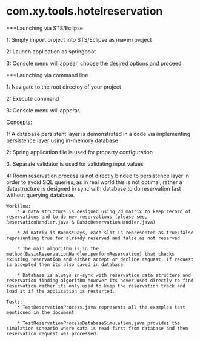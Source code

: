 # com.xy.tools.hotelreservation

***Launching via STS/Eclipse

1: Simply import project into STS/Eclipse as maven project

2: Launch application as springboot 

3: Console menu will appear, choose the desired options and proceed

***Launching via command line

1: Navigate to the root directoy of your project

2: Execute command <mvn spring-boot:run>
	
3: Console menu will apperar.


Concepts:

1: A database persistent layer is demonstrated in a code via implementing persistence layer using in-memory database
	
2: Spring application file is used for property configuration
	
3: Separate validator is used for validating input values
	
4: Room reservation process is not directly binded to persistence layer in order to avoid SQL queries, as in real world this is not optimal, rather a datastructure is designed in sync with database to do reservation fast without querying database.
	
	Workflow:
		* A data structure is designed using 2d matrix to keep record of reservations and to do new reservations (please see, ReservationHandler.java & BasicReservationHandler.java)
	
		* 2d matrix is Rooms*Days, each slot is represented as true/false representing true for already reserved and false as not reserved
	
		* The main algorithm is in the method(BasicReservationHandler.performReservation) that checks existing reservation and either accept or decline request, If request is accepted then its also saved in database
	
		* Database is always in-sync with reservation data structure and reservation finding algorithm however its never used directly to find reservation rather its only used to keep the reservation track and load it if the application is restarted.
	
	Tests:
		* TestReservationProcess.java represents all the examples test mentioned in the document
	
		* TestReservationProcessDatabaseSimulation.java provides the simulation scneario where data is read first from database and then reservation request was processed.
		
